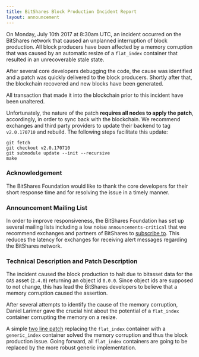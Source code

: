 ```yaml
---
title: BitShares Block Production Incident Report
layout: announcement
---
```


On Monday, July 10th 2017 at 8:30am UTC, an incident occurred on the BitShares
network that caused an unplanned interruption of block production. All block
producers have been affected by a memory corruption that was caused by an
automatic resize of a `flat_index` container that resulted in an unrecoverable
stale state.

After several core developers debugging the code, the cause was identified and
a patch was quickly delivered to the block producers. Shortly after that, the
blockchain recovered and new blocks have been generated.

All transaction that made it into the blockchain prior to this incident have
been unaltered.

Unfortunately, the nature of the patch **requires all nodes to apply the
patch**, accordingly, in order to sync back with the blockchain. We recommend
exchanges and third party providers to update their backend to tag
`v2.0.170710` and rebuild. The following steps facilitate this update:

    git fetch
    git checkout v2.0.170710
    git submodule update --init --recursive
    make

### Acknowledgement

The BitShares Foundation would like to thank the core developers for their
short response time and for resolving the issue in a timely manner.

### Announcement Mailing List

In order to improve responsiveness, the BitShares Foundation has set up several
mailing lists including a low noise `announcements-critical` that we recommend
exchanges and partners of BitShares to [subscribe
to](http://lists.bitshares.foundation). This reduces the latency for exchanges
for receiving alert messages regarding the BitShares network.

### Technical Description and Patch Description

The incident caused the block production to halt due to bitasset data for
the `GAS` asset (`2.4.0`) returning an object id `0.0.0`. Since object ids
are supposed to not change, this has lead the BitShares developers to believe
that a memory corruption caused the assertion.

After several attempts to identify the cause of the memory corruption, Daniel
Larimer gave the crucial hint about the potential of a `flat_index` container
corrupting the memory on a resize.

A simple [two line
patch](https://github.com/bitshares/bitshares-core/commit/67804359693168f16db98b40319593b64b6a9eed)
replacing the `flat_index` container with a `generic_index` container solved
the memory corruption and thus the block production issue. Going forward, all
`flat_index` containers are going to be replaced by the more robust generic
implementation.
